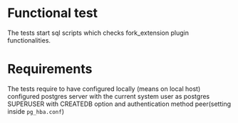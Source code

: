# Functional test
The tests start sql scripts which checks fork_extension plugin functionalities.
# Requirements
The tests require to have configured locally (means on local host) configured postgres server with the current system user as postgres SUPERUSER with CREATEDB option
and authentication method peer(setting inside `pg_hba.conf`)